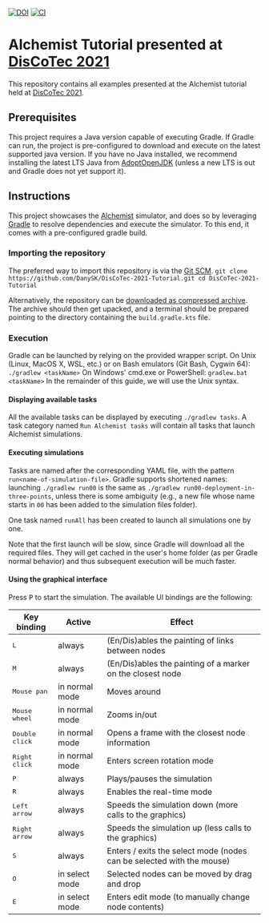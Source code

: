 [![DOI](https://zenodo.org/badge/359458176.svg)](https://zenodo.org/badge/latestdoi/359458176)
[![CI](https://github.com/DanySK/DisCoTec-2021-Tutorial/actions/workflows/build-and-deploy.yml/badge.svg)](https://github.com/DanySK/DisCoTec-2021-Tutorial/actions/workflows/build-and-deploy.yml)

# Alchemist Tutorial presented at [DisCoTec 2021](https://www.discotec.org/2021/)

This repository contains all examples presented at the Alchemist tutorial 
held at [DisCoTec 2021](https://www.discotec.org/2021/).

## Prerequisites

This project requires a Java version capable of executing Gradle.
If Gradle can run, the project is pre-configured to download and execute on the latest supported java version.
If you have no Java installed, we recommend installing the latest LTS Java from [AdoptOpenJDK](https://adoptopenjdk.net/)
(unless a new LTS is out and Gradle does not yet support it).

## Instructions

This project showcases the [Alchemist](https://github.com/AlchemistSimulator/Alchemist) simulator,
and does so by leveraging [Gradle](https://gradle.org) to resolve dependencies and execute the simulator.
To this end, it comes with a pre-configured gradle build.

### Importing the repository
The preferred way to import this repository is via the [Git SCM](https://git-scm.com/).
``
git clone https://github.com/DanySK/DisCoTec-2021-Tutorial.git
cd DisCoTec-2021-Tutorial
``

Alternatively,
the repository can be [downloaded as compressed archive](https://github.com/DanySK/DisCoTec-2021-Tutorial/archive/refs/heads/master.zip).
The archive should then get upacked, and a terminal should be prepared pointing to the directory containing the `build.gradle.kts` file.

### Execution

Gradle can be launched by relying on the provided wrapper script.
On Unix (Linux, MacOS X, WSL, etc.) or on Bash emulators (Git Bash, Cygwin 64):
``
./gradlew <taskName>
``
On Windows' cmd.exe or PowerShell:
``
gradlew.bat <taskName>
``
In the remainder of this guide, we will use the Unix syntax.

#### Displaying available tasks

All the available tasks can be displayed by executing `./gradlew tasks`.
A task category named `Run Alchemist tasks` will contain all tasks that launch Alchemist simulations.

#### Executing simulations

Tasks are named after the corresponding YAML file,
with the pattern `run<name-of-simulation-file>`.
Gradle supports shortened names: launching `./gradlew run00` is the same as `./gradlew run00-deployment-in-three-points`,
unless there is some ambiguity (e.g., a new file whose name starts in `00` has been added to the simulation files folder).

One task named `runAll` has been created to launch all simulations one by one.

Note that the first launch will be slow, since Gradle will download all the required files.
They will get cached in the user's home folder (as per Gradle normal behavior)
and thus subsequent execution will be much faster.

#### Using the graphical interface

Press <kbd>P</kbd> to start the simulation.
The available UI bindings are the following:

| Key binding             | Active         | Effect                                                                |
| ------------------------| -------------- | --------------------------------------------------------------------- |
| <kbd>L</kbd>            | always         | (En/Dis)ables the painting of links between nodes                     |
| <kbd>M</kbd>            | always         | (En/Dis)ables the painting of a marker on the closest node            |
| <kbd>Mouse pan</kbd>    | in normal mode | Moves around                                                          |
| <kbd>Mouse wheel</kbd>  | in normal mode | Zooms in/out                                                          |
| <kbd>Double click</kbd> | in normal mode | Opens a frame with the closest node information                       |
| <kbd>Right click</kbd>  | in normal mode | Enters screen rotation mode                                           |
| <kbd>P</kbd>            | always         | Plays/pauses the simulation                                           |
| <kbd>R</kbd>            | always         | Enables the real-time mode                                            |
| <kbd>Left arrow</kbd>   | always         | Speeds the simulation down (more calls to the graphics)               |
| <kbd>Right arrow</kbd>  | always         | Speeds the simulation up (less calls to the graphics)                 |
| <kbd>S</kbd>            | always         | Enters / exits the select mode (nodes can be selected with the mouse) |
| <kbd>O</kbd>            | in select mode | Selected nodes can be moved by drag and drop                          |
| <kbd>E</kbd>            | in select mode | Enters edit mode (to manually change node contents)                   |
